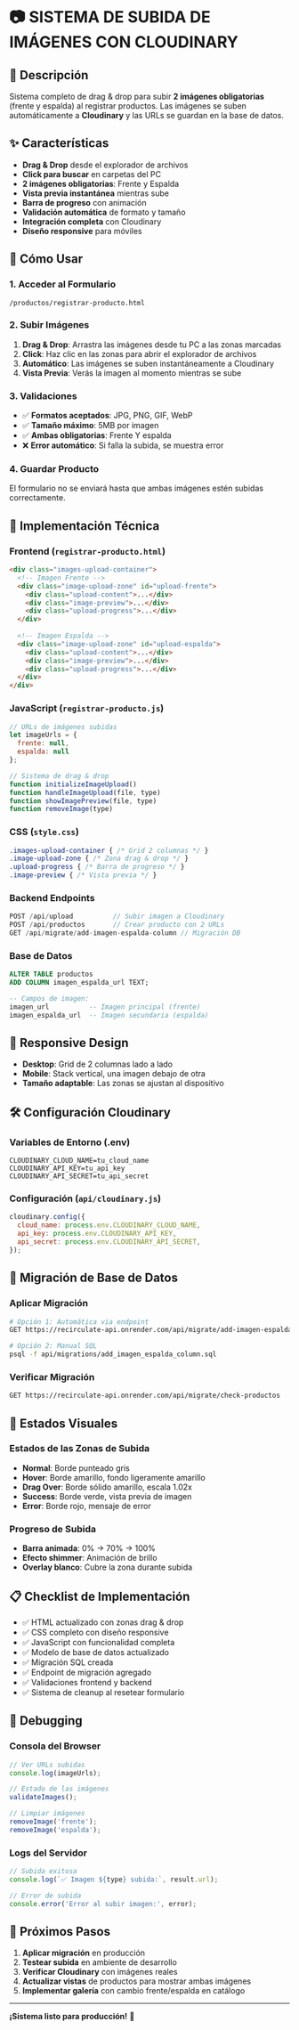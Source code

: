 # 📷 SISTEMA DE SUBIDA DE IMÁGENES CON CLOUDINARY

## 🎯 Descripción
Sistema completo de drag & drop para subir **2 imágenes obligatorias** (frente y espalda) al registrar productos. Las imágenes se suben automáticamente a **Cloudinary** y las URLs se guardan en la base de datos.

## ✨ Características
- **Drag & Drop** desde el explorador de archivos
- **Click para buscar** en carpetas del PC
- **2 imágenes obligatorias**: Frente y Espalda
- **Vista previa instantánea** mientras sube
- **Barra de progreso** con animación
- **Validación automática** de formato y tamaño
- **Integración completa** con Cloudinary
- **Diseño responsive** para móviles

## 🚀 Cómo Usar

### 1. Acceder al Formulario
```
/productos/registrar-producto.html
```

### 2. Subir Imágenes
1. **Drag & Drop**: Arrastra las imágenes desde tu PC a las zonas marcadas
2. **Click**: Haz clic en las zonas para abrir el explorador de archivos
3. **Automático**: Las imágenes se suben instantáneamente a Cloudinary
4. **Vista Previa**: Verás la imagen al momento mientras se sube

### 3. Validaciones
- ✅ **Formatos aceptados**: JPG, PNG, GIF, WebP
- ✅ **Tamaño máximo**: 5MB por imagen
- ✅ **Ambas obligatorias**: Frente Y espalda
- ❌ **Error automático**: Si falla la subida, se muestra error

### 4. Guardar Producto
El formulario no se enviará hasta que ambas imágenes estén subidas correctamente.

## 🔧 Implementación Técnica

### Frontend (`registrar-producto.html`)
```html
<div class="images-upload-container">
  <!-- Imagen Frente -->
  <div class="image-upload-zone" id="upload-frente">
    <div class="upload-content">...</div>
    <div class="image-preview">...</div>
    <div class="upload-progress">...</div>
  </div>
  
  <!-- Imagen Espalda -->
  <div class="image-upload-zone" id="upload-espalda">
    <div class="upload-content">...</div>
    <div class="image-preview">...</div>
    <div class="upload-progress">...</div>
  </div>
</div>
```

### JavaScript (`registrar-producto.js`)
```javascript
// URLs de imágenes subidas
let imageUrls = {
  frente: null,
  espalda: null
};

// Sistema de drag & drop
function initializeImageUpload()
function handleImageUpload(file, type)
function showImagePreview(file, type)
function removeImage(type)
```

### CSS (`style.css`)
```css
.images-upload-container { /* Grid 2 columnas */ }
.image-upload-zone { /* Zona drag & drop */ }
.upload-progress { /* Barra de progreso */ }
.image-preview { /* Vista previa */ }
```

### Backend Endpoints
```javascript
POST /api/upload          // Subir imagen a Cloudinary
POST /api/productos       // Crear producto con 2 URLs
GET /api/migrate/add-imagen-espalda-column // Migración DB
```

### Base de Datos
```sql
ALTER TABLE productos 
ADD COLUMN imagen_espalda_url TEXT;

-- Campos de imagen:
imagen_url          -- Imagen principal (frente)
imagen_espalda_url  -- Imagen secundaria (espalda)
```

## 📱 Responsive Design
- **Desktop**: Grid de 2 columnas lado a lado
- **Mobile**: Stack vertical, una imagen debajo de otra
- **Tamaño adaptable**: Las zonas se ajustan al dispositivo

## 🛠️ Configuración Cloudinary

### Variables de Entorno (.env)
```env
CLOUDINARY_CLOUD_NAME=tu_cloud_name
CLOUDINARY_API_KEY=tu_api_key  
CLOUDINARY_API_SECRET=tu_api_secret
```

### Configuración (`api/cloudinary.js`)
```javascript
cloudinary.config({
  cloud_name: process.env.CLOUDINARY_CLOUD_NAME,
  api_key: process.env.CLOUDINARY_API_KEY,
  api_secret: process.env.CLOUDINARY_API_SECRET,
});
```

## 🔄 Migración de Base de Datos

### Aplicar Migración
```bash
# Opción 1: Automática via endpoint
GET https://recirculate-api.onrender.com/api/migrate/add-imagen-espalda-column

# Opción 2: Manual SQL
psql -f api/migrations/add_imagen_espalda_column.sql
```

### Verificar Migración
```bash
GET https://recirculate-api.onrender.com/api/migrate/check-productos
```

## 🎨 Estados Visuales

### Estados de las Zonas de Subida
- **Normal**: Borde punteado gris
- **Hover**: Borde amarillo, fondo ligeramente amarillo
- **Drag Over**: Borde sólido amarillo, escala 1.02x
- **Success**: Borde verde, vista previa de imagen
- **Error**: Borde rojo, mensaje de error

### Progreso de Subida
- **Barra animada**: 0% → 70% → 100%
- **Efecto shimmer**: Animación de brillo
- **Overlay blanco**: Cubre la zona durante subida

## 📋 Checklist de Implementación
- ✅ HTML actualizado con zonas drag & drop
- ✅ CSS completo con diseño responsive
- ✅ JavaScript con funcionalidad completa
- ✅ Modelo de base de datos actualizado
- ✅ Migración SQL creada
- ✅ Endpoint de migración agregado
- ✅ Validaciones frontend y backend
- ✅ Sistema de cleanup al resetear formulario

## 🐛 Debugging

### Consola del Browser
```javascript
// Ver URLs subidas
console.log(imageUrls);

// Estado de las imágenes
validateImages();

// Limpiar imágenes
removeImage('frente');
removeImage('espalda');
```

### Logs del Servidor
```javascript
// Subida exitosa
console.log(`✅ Imagen ${type} subida:`, result.url);

// Error de subida  
console.error('Error al subir imagen:', error);
```

## 🚀 Próximos Pasos
1. **Aplicar migración** en producción
2. **Testear subida** en ambiente de desarrollo
3. **Verificar Cloudinary** con imágenes reales
4. **Actualizar vistas** de productos para mostrar ambas imágenes
5. **Implementar galería** con cambio frente/espalda en catálogo

---

**¡Sistema listo para producción!** 🎉